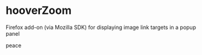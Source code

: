 # hooverZoom
Firefox add-on (via Mozilla SDK) for displaying image link targets in a popup panel

peace
